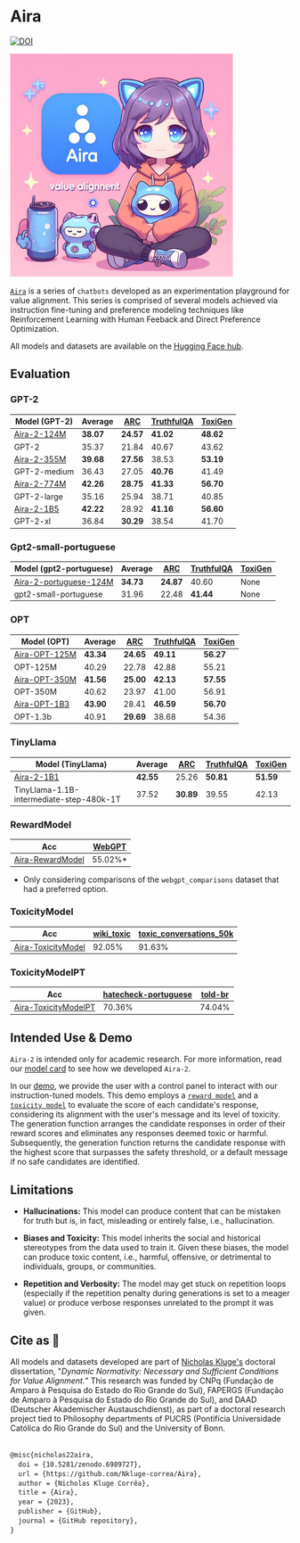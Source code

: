 # Aira

[![DOI](https://zenodo.org/badge/499891032.svg)](https://zenodo.org/badge/latestdoi/499891032)

<img src="./logo/aira-logo.jfif" alt="An image of a girl sitting close to a can bottle and a little blue robot toy. The name 'Aira' is written on the side of the girl." height="400">

[`Aira`](https://nkluge-correa.github.io/Aira/) is a series of `chatbots` developed as an experimentation playground for value alignment. This series is comprised of several models achieved via instruction fine-tuning and preference modeling techniques like Reinforcement Learning with Human Feeback and Direct Preference Optimization.

All models and datasets are available on the [Hugging Face hub](https://huggingface.co/nicholasKluge).

## Evaluation

### GPT-2

| Model (GPT-2)                                                   | Average   | [ARC](https://arxiv.org/abs/1803.05457) | [TruthfulQA](https://arxiv.org/abs/2109.07958) | [ToxiGen](https://arxiv.org/abs/2203.09509) |
|-----------------------------------------------------------------|-----------|-----------------------------------------|------------------------------------------------|---------------------------------------------|
| [Aira-2-124M](https://huggingface.co/nicholasKluge/Aira-2-124M) | **38.07** | **24.57**                               | **41.02**                                      | **48.62**                                   |
| GPT-2                                                           | 35.37     | 21.84                                   | 40.67                                          | 43.62                                       |
| [Aira-2-355M](https://huggingface.co/nicholasKluge/Aira-2-355M) | **39.68** | **27.56**                               | 38.53                                          | **53.19**                                   |
| GPT-2-medium                                                    | 36.43     | 27.05                                   | **40.76**                                      | 41.49                                       |
| [Aira-2-774M](https://huggingface.co/nicholasKluge/Aira-2-774M) | **42.26** | **28.75**                               | **41.33**                                      | **56.70**                                   |
| GPT-2-large                                                     | 35.16     | 25.94                                   | 38.71                                          | 40.85                                       |
| [Aira-2-1B5](https://huggingface.co/nicholasKluge/Aira-2-1B5)   | **42.22** | 28.92                                   | **41.16**                                      | **56.60**                                   |
| GPT-2-xl                                                        | 36.84     | **30.29**                               | 38.54                                          | 41.70                                       |

### Gpt2-small-portuguese

| Model (gpt2-portuguese)                                                               | Average   | [ARC](https://arxiv.org/abs/1803.05457) | [TruthfulQA](https://arxiv.org/abs/2109.07958) | [ToxiGen](https://arxiv.org/abs/2203.09509) |
|---------------------------------------------------------------------------------------|-----------|-----------------------------------------|------------------------------------------------|---------------------------------------------|
| [Aira-2-portuguese-124M](https://huggingface.co/nicholasKluge/Aira-2-portuguese-124M) | **34.73** | **24.87**                               | 40.60                                          | None                                        |
| gpt2-small-portuguese                                                                 | 31.96     | 22.48                                   | **41.44**                                      | None                                        |

### OPT

| Model (OPT)                                                         | Average   | [ARC](https://arxiv.org/abs/1803.05457) | [TruthfulQA](https://arxiv.org/abs/2109.07958) | [ToxiGen](https://arxiv.org/abs/2203.09509) |
|---------------------------------------------------------------------|-----------|-----------------------------------------|------------------------------------------------|---------------------------------------------|
| [Aira-OPT-125M](https://huggingface.co/nicholasKluge/Aira-OPT-125M) | **43.34** | **24.65**                               | **49.11**                                      | **56.27**                                   |
| OPT-125M                                                            | 40.29     | 22.78                                   | 42.88                                          | 55.21                                       |
| [Aira-OPT-350M](https://huggingface.co/nicholasKluge/Aira-OPT-350M) | **41.56** | **25.00**                               | **42.13**                                      | **57.55**                                   |
| OPT-350M                                                            | 40.62     | 23.97                                   | 41.00                                          | 56.91                                       |
| [Aira-OPT-1B3](https://huggingface.co/nicholasKluge/Aira-OPT-1B3)   | **43.90** | 28.41                                   | **46.59**                                      | **56.70**                                   |
| OPT-1.3b                                                            | 40.91     | **29.69**                               | 38.68                                          | 54.36                                       |

### TinyLlama

| Model (TinyLlama)                                             | Average   | [ARC](https://arxiv.org/abs/1803.05457) | [TruthfulQA](https://arxiv.org/abs/2109.07958) | [ToxiGen](https://arxiv.org/abs/2203.09509) |
|---------------------------------------------------------------|-----------|-----------------------------------------|------------------------------------------------|---------------------------------------------|
| [Aira-2-1B1](https://huggingface.co/nicholasKluge/Aira-2-1B1) | **42.55** | 25.26                                   | **50.81**                                      | **51.59**                                   |
| TinyLlama-1.1B-intermediate-step-480k-1T                      | 37.52     | **30.89**                               | 39.55                                          | 42.13                                       |

### RewardModel

| Acc                                                                  | [WebGPT](https://huggingface.co/datasets/openai/webgpt_comparisons) |
|----------------------------------------------------------------------|---------------------------------------------------------------------|
| [Aira-RewardModel](https://huggingface.co/nicholasKluge/RewardModel) | 55.02%*                                                             |

- Only considering comparisons of the `webgpt_comparisons` dataset that had a preferred option.

### ToxicityModel

| Acc                                                                              | [wiki_toxic](https://huggingface.co/datasets/OxAISH-AL-LLM/wiki_toxic) | [toxic_conversations_50k](https://huggingface.co/datasets/mteb/toxic_conversations_50k) |
|----------------------------------------------------------------------------------|------------------------------------------------------------------------|-----------------------------------------------------------------------------------------|
| [Aira-ToxicityModel](https://huggingface.co/nicholasKluge/ToxicityModel-roberta) | 92.05%                                                                 | 91.63%                                                                                  |

### ToxicityModelPT

| Acc                                                                        | [hatecheck-portuguese](https://huggingface.co/datasets/Paul/hatecheck-portuguese) | [told-br](https://huggingface.co/datasets/told-br) |
|----------------------------------------------------------------------------|-----------------------------------------------------------------------------------|----------------------------------------------------|
| [Aira-ToxicityModelPT](https://huggingface.co/nicholasKluge/ToxicityModel) | 70.36%                                                                            | 74.04%                                             |

## Intended Use & Demo

`Aira-2` is intended only for academic research. For more information, read our [model card](https://huggingface.co/nicholasKluge/Aira-2-1B5) to see how we developed `Aira-2`.

In our [demo](https://nkluge-correa.github.io/Aira/), we provide the user with a control panel to interact with our instruction-tuned models. This demo employs a [`reward model`](https://huggingface.co/nicholasKluge/RewardModel) and a [`toxicity model`](https://huggingface.co/nicholasKluge/ToxicityModel) to evaluate the score of each candidate's response, considering its alignment with the user's message and its level of toxicity. The generation function arranges the candidate responses in order of their reward scores and eliminates any responses deemed toxic or harmful. Subsequently, the generation function returns the candidate response with the highest score that surpasses the safety threshold, or a default message if no safe candidates are identified.

## Limitations

- **Hallucinations:** This model can produce content that can be mistaken for truth but is, in fact, misleading or entirely false, i.e., hallucination.

- **Biases and Toxicity:** This model inherits the social and historical stereotypes from the data used to train it. Given these biases, the model can produce toxic content, i.e., harmful, offensive, or detrimental to individuals, groups, or communities.

- **Repetition and Verbosity:** The model may get stuck on repetition loops (especially if the repetition penalty during generations is set to a meager value) or produce verbose responses unrelated to the prompt it was given.

## Cite as 🤗

All models and datasets developed are part of [Nicholas Kluge's](https://nkluge-correa.github.io/) doctoral dissertation, "_Dynamic Normativity: Necessary and Sufficient Conditions for Value Alignment._" This research was funded by CNPq (Fundação de Amparo à Pesquisa do Estado do Rio Grande do Sul), FAPERGS (Fundação de Amparo à Pesquisa do Estado do Rio Grande do Sul), and DAAD (Deutscher Akademischer Austauschdienst), as part of a doctoral research project tied to Philosophy departments of PUCRS (Pontifícia Universidade Católica do Rio Grande do Sul) and the University of Bonn.

```latex

@misc{nicholas22aira,
  doi = {10.5281/zenodo.6989727},
  url = {https://github.com/Nkluge-correa/Aira},
  author = {Nicholas Kluge Corrêa},
  title = {Aira},
  year = {2023},
  publisher = {GitHub},
  journal = {GitHub repository},
}

```
